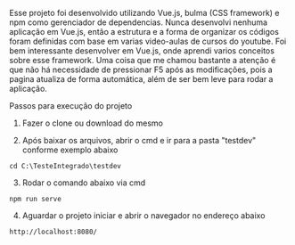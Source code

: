 Esse projeto foi desenvolvido utilizando Vue.js, bulma (CSS framework) e npm como gerenciador de dependencias. Nunca desenvolvi nenhuma aplicação em Vue.js, então a estrutura e a forma de organizar os códigos foram definidas com base em varias video-aulas de cursos do youtube. 
Foi bem interessante desenvolver em Vue.js, onde aprendi varios conceitos sobre esse framework. Uma coisa que me chamou bastante a atenção é que não há necessidade de pressionar F5 após as modificações, pois a pagina atualiza de forma automática, além de ser bem leve para rodar a aplicação.

Passos para execução do projeto

1. Fazer o clone ou download do mesmo

2. Após baixar os arquivos, abrir o cmd e ir para a pasta "testdev" conforme exemplo abaixo

```
cd C:\TesteIntegrado\testdev

```

3. Rodar o comando abaixo via cmd

```
npm run serve
```

4. Aguardar o projeto iniciar e abrir o navegador no endereço abaixo

```
http://localhost:8080/

```
